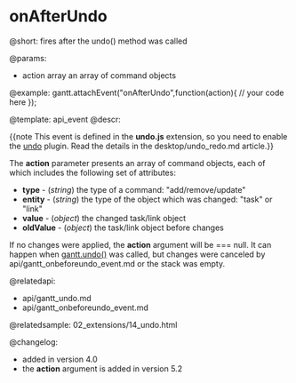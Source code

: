 onAfterUndo
=============

@short:
	fires after the undo() method was called

@params:
- action		array			an array of command objects

@example:
gantt.attachEvent("onAfterUndo",function(action){
	// your code here
});

@template:	api_event
@descr:

{{note This event is defined in the **undo.js** extension, so you need to enable the [undo](desktop/extensions_list.md#undo) plugin. Read the details in the desktop/undo_redo.md article.}}


The **action** parameter presents an array of command objects, each of which includes the following set of attributes:
 
- **type** - (*string*) the type of a command: "add/remove/update"
- **entity** - (*string*) the type of the object which was changed: "task" or "link"
- **value** - (*object*) the changed task/link object 
- **oldValue** - (*object*) the task/link object before changes


If no changes were applied, the **action** argument will be === null. It can happen when [gantt.undo()](api/gantt_undo.md) was called, but changes were canceled by api/gantt_onbeforeundo_event.md or the stack was empty.

@relatedapi:
- api/gantt_undo.md
- api/gantt_onbeforeundo_event.md

@relatedsample:
02_extensions/14_undo.html

@changelog:
- added in version 4.0
- the **action** argument is added in version 5.2